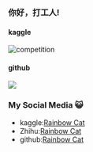 ### 你好，打工人!

#### kaggle
![competition](https://road-to-kaggle-grandmaster.vercel.app/api/badges/renxingkai/competition)

#### github
<a href="https://github.com/renxingkai">
  <!-- Change the `github-readme-stats.anuraghazra1.vercel.app` to `github-readme-stats.vercel.app`  -->
  <img align="center" src="https://github-readme-stats-teal.vercel.app/api/top-langs/?username=chizhu&layout=compact" />
</a>

### My Social Media 😺
- kaggle:[Rainbow Cat](https://kaggle.com/renxingkai)
- Zhihu:[Rainbow Cat](https://www.zhihu.com/people/ren-xing-kai-13)
- github:[Rainbow Cat](https://github.com/renxingkai)

